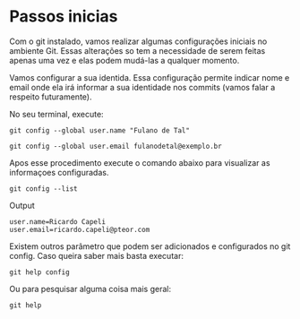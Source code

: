 # **Passos inicias**

Com o git instalado, vamos realizar algumas configurações iniciais no ambiente Git. Essas alterações so tem a necessidade de serem feitas apenas uma vez e elas podem mudá-las a qualquer momento.

Vamos configurar a sua identida. Essa configuração permite indicar nome e email onde ela irá informar a sua identidade nos commits (vamos falar a respeito futuramente).

No seu terminal, execute:

```
git config --global user.name "Fulano de Tal"
```

```
git config --global user.email fulanodetal@exemplo.br
```

Apos esse procedimento execute o comando abaixo para visualizar as informaçoes configuradas.

```
git config --list
```

Output
```
user.name=Ricardo Capeli
user.email=ricardo.capeli@pteor.com
```

Existem outros parâmetro que podem ser adicionados e configurados no git config. Caso queira saber mais basta executar:

```
git help config
```

Ou para pesquisar alguma coisa mais geral:

```
git help
```






